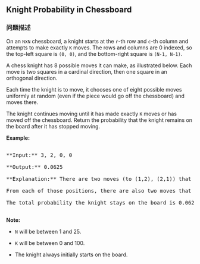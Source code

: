 ## Knight Probability in Chessboard  
### 问题描述

On an `N`x`N` chessboard, a knight starts at the `r`-th row and `c`-th column and attempts to make exactly `K` moves.  The rows and columns are 0 indexed, so the top-left square is `(0, 0)`, and the bottom-right square is `(N-1, N-1)`.



A chess knight has 8 possible moves it can make, as illustrated below.  Each move is two squares in a cardinal direction, then one square in an orthogonal direction.



Each time the knight is to move, it chooses one of eight possible moves uniformly at random (even if the piece would go off the chessboard) and moves there.



The knight continues moving until it has made exactly `K` moves or has moved off the chessboard.  Return the probability that the knight remains on the board after it has stopped moving.


**Example:**<br />
<pre>
**Input:** 3, 2, 0, 0
**Output:** 0.0625
**Explanation:** There are two moves (to (1,2), (2,1)) that will keep the knight on the board.
From each of those positions, there are also two moves that will keep the knight on the board.
The total probability the knight stays on the board is 0.0625.
</pre>


**Note:**<br />
- `N` will be between 1 and 25.
- `K` will be between 0 and 100.
- The knight always initially starts on the board.

